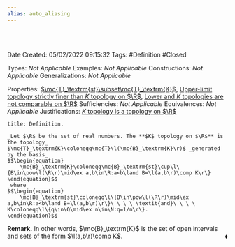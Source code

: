 ```yaml
---
alias: auto_aliasing
---
```


<br />
<br />

Date Created: 05/02/2022 09:15:32
Tags: #Definition #Closed 

Types: _Not Applicable_
Examples: _Not Applicable_
Constructions: _Not Applicable_
Generalizations: _Not Applicable_

Properties: [$\mc{T}_\textrm{st}\subset\mc{T}_\textrm{K}$](K%20topology%20strictly%20finer%20than%20standard%20topology%20on%20R.md), [Upper-limit topology strictly finer than $K$ topology on $\R$](Upper-limit%20topology%20strictly%20finer%20than%20K%20topology%20on%20R.md), [Lower and $K$ topologies are not comparable on $\R$](Lower%20and%20K%20topologies%20are%20not%20comparable%20on%20R.md)
Sufficiencies: _Not Applicable_
Equivalences: _Not Applicable_
Justifications: [$K$ topology is a topology on $\R$](K%20topology%20is%20a%20topology%20on%20R.md)

``` ad-Definition
title: Definition.

_Let $\R$ be the set of real numbers. The **$K$ topology on $\R$** is the topology_ $\mc{T}_\textrm{K}\coloneqq\mc{T}\l(\mc{B}_\textrm{K}\r)$ _generated by the basis_
$$\begin{equation}
    \mc{B}_\textrm{K}\coloneqq\mc{B}_\textrm{st}\cup\l\{B\in\pow\l(\R\r)\mid\ex a,b\in\R:a<b\land B=\l(a,b\r)\comp K\r\}
\end{equation}$$
_where_
$$\begin{equation}
    \mc{B}_\textrm{st}\coloneqq\l\{B\in\pow\l(\R\r)\mid\ex a,b\in\R:a<b\land B=\l(a,b\r)\r\}\ \ \ \ \textit{and}\ \ \ \ K\coloneqq\l\{q\in\Q\mid\ex n\in\N:q=1/n\r\}.
\end{equation}$$

```

**Remark.** In other words, $\mc{B}_\textrm{K}$ is the set of open intervals and sets of the form $\l(a,b\r)\comp K$.<span style="float:right;">$\blacklozenge$</span>
